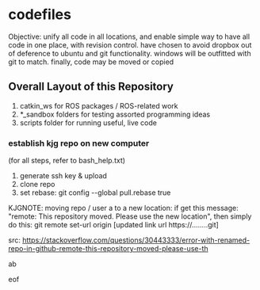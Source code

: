 # codefiles

Objective: unify all code in all locations, and enable simple way to have all code in one place, with revision control. have chosen to avoid dropbox out of deference to ubuntu and git functionality. windows will be outfitted with git to match. finally, code may be moved or copied
## Overall Layout of this Repository
1. catkin_ws for ROS packages / ROS-related work
2. *_sandbox folders for testing assorted programming ideas
3. scripts folder for running useful, live code
 
### establish kjg repo on new computer
(for all steps, refer to bash_help.txt)
1. generate ssh key & upload
2. clone repo
3. set rebase: git config --global pull.rebase true


KJGNOTE: moving repo / user a to a new location:
if get this message: "remote: This repository moved. Please use the new location", then simply do this:
git remote set-url origin [updated link url https://........git]

src: https://stackoverflow.com/questions/30443333/error-with-renamed-repo-in-github-remote-this-repository-moved-please-use-th

ab



eof
